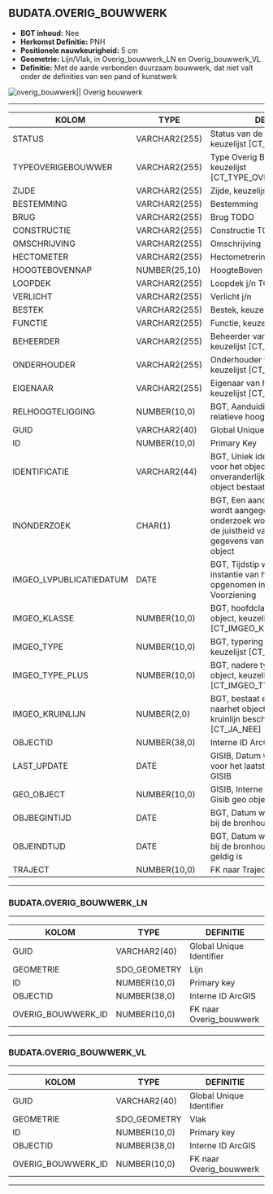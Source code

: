 ﻿## BUDATA.OVERIG_BOUWWERK


* __BGT inhoud:__ Nee
* __Herkomst Definitie:__ PNH
* __Positionele nauwkeurigheid:__ 5 cm
* __Geometrie:__ Lijn/Vlak, in Overig_bouwwerk_LN en Overig_bouwwerk_VL
* __Definitie:__ Met de aarde verbonden duurzaam bouwwerk, dat niet valt onder de definities van een pand of kunstwerk


![overig_bouwwerk](objectbladen\6_Meubilair\overig_bouwwerk.png)||
Overig bouwwerk

***

|KOLOM                               |TYPE              |DEFINITIE|
|------                              |----              |-----    |
|STATUS                              |VARCHAR2(255)     |Status van de gegevens, keuzelijst [CT_STATUS]|
|TYPEOVERIGEBOUWWER                  |VARCHAR2(255)     |Type Overig Bouwwerk, keuzelijst [CT_TYPE_OVERIG_BOUWWERK]|
|ZIJDE                               |VARCHAR2(255)     |Zijde, keuzelijst [CT_ZIJDE]|
|BESTEMMING                          |VARCHAR2(255)     |Bestemming|
|BRUG                                |VARCHAR2(255)     |Brug TODO|
|CONSTRUCTIE                         |VARCHAR2(255)     |Constructie TODO|
|OMSCHRIJVING                        |VARCHAR2(255)     |Omschrijving|
|HECTOMETER                          |VARCHAR2(255)     |Hectometrering|
|HOOGTEBOVENNAP                      |NUMBER(25,10)     |HoogteBoven NAP (cm?) TODO|
|LOOPDEK                             |VARCHAR2(255)     |Loopdek j/n TODO|
|VERLICHT                            |VARCHAR2(255)     |Verlicht j/n|
|BESTEK                              |VARCHAR2(255)     |Bestek, keuzelijst [CT_BESTEK]|
|FUNCTIE                             |VARCHAR2(255)     |Functie, keuzelijst [CT_FUNCTIE]|
|BEHEERDER                           |VARCHAR2(255)     |Beheerder van het object, keuzelijst [CT_BEHEERDER]|
|ONDERHOUDER                         |VARCHAR2(255)     |Onderhouder van het object, keuzelijst [CT_ONDERHOUDER]|
|EIGENAAR                            |VARCHAR2(255)     |Eigenaar van het object, keuzelijst [CT_INSTANTIE]|
|RELHOOGTELIGGING                    |NUMBER(10,0)      |BGT, Aanduiding voor de relatieve hoogte van het object|
|GUID                                |VARCHAR2(40)      |Global Unique Identifier|
|ID                                  |NUMBER(10,0)      |Primary Key|
|IDENTIFICATIE                       |VARCHAR2(44)      |BGT, Uniek identificatienummer voor het object dat onveranderlijk is zolang het object bestaat|
|INONDERZOEK                         |CHAR(1)           |BGT, Een aanduiding waarmee wordt aangegeven dat een onderzoek wordt uitgevoerd naar de juistheid van een of meer gegevens van het betreffende object|
|IMGEO_LVPUBLICATIEDATUM             |DATE              |BGT, Tijdstip waarop deze instantie van het object is opgenomen in de Landelijke Voorziening|
|IMGEO_KLASSE                        |NUMBER(10,0)      |BGT, hoofdclassificatie van het object, keuzelijst [CT_IMGEO_KLASSE]|
|IMGEO_TYPE                          |NUMBER(10,0)      |BGT, typering van het object, keuzelijst [CT_IMGEO_TYPE] |
|IMGEO_TYPE_PLUS                     |NUMBER(10,0)      |BGT, nadere typering van het object, keuzelijst [CT_IMGEO_TYPE_PLUS]|
|IMGEO_KRUINLIJN                     |NUMBER(2,0)       |BGT, bestaat er een verwijzing naarhet object(lijn) dat de kruinlijn beschrijft: Ja/Nee [CT_JA_NEE] |
|OBJECTID                            |NUMBER(38,0)      |Interne ID ArcGIS|
|LAST_UPDATE                         |DATE              |GISIB, Datum waarop het object voor het laatst gewijzigd is in GISIB|
|GEO_OBJECT                          |NUMBER(10,0)      |GISIB, Interne ID van gekoppeld Gisib geo object|
|OBJBEGINTIJD                        |DATE              |BGT, Datum waarop het object bij de bronhouder is ontstaan|
|OBJEINDTIJD                         |DATE              |BGT, Datum waarop het object bij de bronhouder niet meer geldig is|
|TRAJECT                             |NUMBER(10,0)      |FK naar Traject|

***

### BUDATA.OVERIG_BOUWWERK_LN

***

|KOLOM                               |TYPE              |DEFINITIE|
|------                              |----              |-----    |
|GUID                                |VARCHAR2(40)      |Global Unique Identifier|
|GEOMETRIE                           |SDO_GEOMETRY      |Lijn|
|ID                                 |NUMBER(10,0)      |Primary key|
|OBJECTID                            |NUMBER(38,0)   |Interne ID ArcGIS|
|OVERIG_BOUWWERK_ID                    |NUMBER(10,0)    |FK naar Overig_bouwwerk|

***

### BUDATA.OVERIG_BOUWWERK_VL

***

|KOLOM                               |TYPE              |DEFINITIE|
|------                              |----              |-----    |
|GUID                                |VARCHAR2(40)      |Global Unique Identifier|
|GEOMETRIE                           |SDO_GEOMETRY      |Vlak|
|ID                                 |NUMBER(10,0)      |Primary key|
|OBJECTID                            |NUMBER(38,0)   |Interne ID ArcGIS|
|OVERIG_BOUWWERK_ID                    |NUMBER(10,0)    |FK naar Overig_bouwwerk|

***